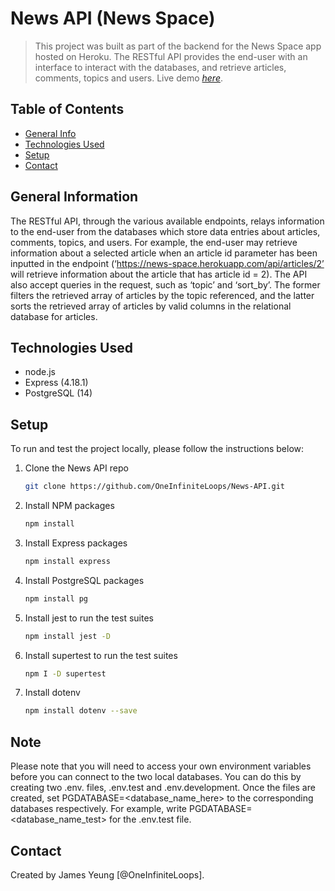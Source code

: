 # News API (News Space)

> This project was built as part of the backend for the News Space app hosted on Heroku. The RESTful API provides the end-user with an interface to interact with the databases, and retrieve articles, comments, topics and users.
> Live demo [_here_](https://news-space.herokuapp.com/).

## Table of Contents

- [General Info](#general-information)
- [Technologies Used](#technologies-used)
- [Setup](#setup)
- [Contact](#contact)

## General Information

The RESTful API, through the various available endpoints, relays information to the end-user from the databases which store data entries about articles, comments, topics, and users. For example, the end-user may retrieve information about a selected article when an article id parameter has been inputted in the endpoint (‘https://news-space.herokuapp.com/api/articles/2’ will retrieve information about the article that has article id = 2). The API also accept queries in the request, such as ‘topic’ and ‘sort_by’. The former filters the retrieved array of articles by the topic referenced, and the latter sorts the retrieved array of articles by valid columns in the relational database for articles.

## Technologies Used

- node.js
- Express (4.18.1)
- PostgreSQL (14)

## Setup

To run and test the project locally, please follow the instructions below:

1. Clone the News API repo
   ```sh
   git clone https://github.com/OneInfiniteLoops/News-API.git
   ```
2. Install NPM packages
   ```sh
   npm install
   ```
3. Install Express packages
   ```sh
   npm install express
   ```
4. Install PostgreSQL packages
   ```sh
   npm install pg
   ```
5. Install jest to run the test suites
   ```sh
   npm install jest -D
   ```
6. Install supertest to run the test suites
   ```sh
   npm I -D supertest
   ```
7. Install dotenv
   ```sh
   npm install dotenv --save
   ```

## Note

Please note that you will need to access your own environment variables before you can connect to the two local databases. You can do this by creating two .env. files, .env.test and .env.development. Once the files are created, set PGDATABASE=<database_name_here> to the corresponding databases respectively. For example, write PGDATABASE=<database_name_test> for the .env.test file.

## Contact

Created by James Yeung [@OneInfiniteLoops].
